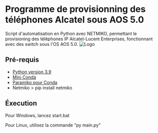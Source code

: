 
# Programme de provisionning des téléphones Alcatel sous AOS 5.0

Script d'automatisation en Python avec NETMIKO, permettant le provisioning des téléphones IP Alcatel-Lucent Enterprises, fonctionnant avec des switch sous l'OS AOS 5.0.
![Logo](https://web-assets.al-enterprise.com/-/media/images/project/ale/logos/al-enterprise-h-rgb-logo.jpg?v=1&d=20201124T092054Z)


## Pré-requis

 - [Python version 3.9](https://www.python.org/downloads/)
 - [Mini Conda](https://github.com/matiassingers/awesome-readme)
 - [Paramiko pour Conda](https://anaconda.org/anaconda/paramiko)
 - Netmiko > pip install netmiko

## Éxecution

Pour Windows, lancez start.bat

Pour Linux, utilisez la commande "py main.py"
